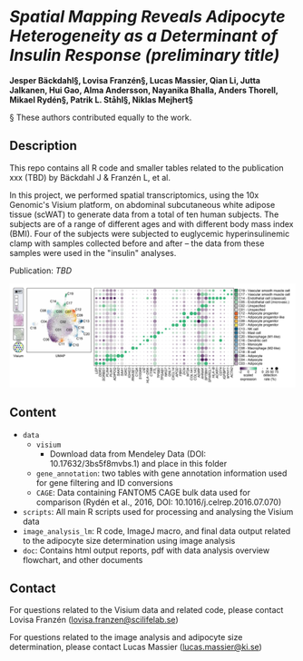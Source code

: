 # *Spatial Mapping Reveals Adipocyte Heterogeneity as a Determinant of Insulin Response (preliminary title)*   

**Jesper Bäckdahl§, Lovisa Franzén§, Lucas Massier, Qian Li, Jutta Jalkanen, Hui Gao, Alma Andersson, Nayanika Bhalla, Anders Thorell, Mikael Rydén§, Patrik L. Ståhl§, Niklas Mejhert§**

§ These authors contributed equally to the work.


## Description  

This repo contains all R code and smaller tables related to the publication xxx (TBD) by Bäckdahl J & Franzén L, et al. 

In this project, we performed spatial transcriptomics, using the 10x Genomic's Visium platform, on abdominal subcutaneous white adipose tissue (scWAT) to generate data from a total of ten human subjects. The subjects are of a range of different ages and with different body mass index (BMI). Four of the subjects were subjected to euglycemic hyperinsulinemic clamp with samples collected before and after – the data from these samples were used in the "insulin" analyses.  


Publication: *TBD*


![Manuscript figure](/doc/manus_fig_overview.png)


## Content  

* `data`
  * `visium`  
    * Download data from Mendeley Data (DOI: 10.17632/3bs5f8mvbs.1) and place in this folder  
  * `gene_annotation`: two tables with gene annotation information used for gene filtering and ID conversions  
  * `CAGE`: Data containing FANTOM5 CAGE bulk data used for comparison (Rydén et al., 2016, DOI: 10.1016/j.celrep.2016.07.070)  
* `scripts`: All main R scripts used for processing and analysing the Visium data  
* `image_analysis_lm`: R  code, ImageJ macro, and final data output related to the adipocyte size determination using image analysis
* `doc`: Contains html output reports, pdf with data analysis overview flowchart, and other documents  


## Contact  

For questions related to the Visium data and related code, please contact Lovisa Franzén (lovisa.franzen@scilifelab.se)  

For questions related to the image analysis and adipocyte size determination, please contact Lucas Massier (lucas.massier@ki.se)  


